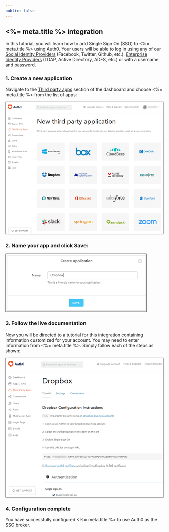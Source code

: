 ```yaml
---
public: false
---
```


## <%= meta.title %> integration

In this tutorial, you will learn how to add Single Sign On (SSO) to <%= meta.title %> using Auth0. Your users will be able to log in using any of our [Social Identity Providers](/identityproviders#social) (Facebook, Twitter, Github, etc.), [Enterprise Identity Providers](/identityproviders#enterprise) (LDAP, Active Directory, ADFS, etc.) or with a username and password.

### 1. Create a new application

Navigate to the [Third party apps](${uiURL}/#/externalapps/create) section of the dashboard and choose <%= meta.title %> from the list of apps:

![](/media/articles/integrations/template/third-party-app-create.png)

### 2. Name your app and click **Save**:

![](/media/articles/integrations/template/third-party-app-save.png)

### 3. Follow the live documentation

Now you will be directed to a tutorial for this integration containing information customized for your account. You may need to enter information from <%= meta.title %>. Simply follow each of the steps as shown:

![](/media/articles/integrations/template/third-party-app-tutorial.png)

### 4. Configuration complete

You have successfully configured <%= meta.title %> to use Auth0 as the SSO broker.
